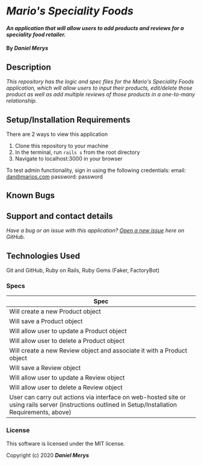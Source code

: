 # _Mario's Speciality Foods_

#### _An application that will allow users to add products and reviews for a speciality food retailer._

#### By _**Daniel Merys**_

## Description

_This repository has the logic and spec files for the Mario's Speciality Foods application, which will allow users to input their products, edit/delete those product as well as add multiple reviews of those products in a one-to-many relationship._

## Setup/Installation Requirements

There are 2 ways to view this application

1. Clone this repository to your machine
2. In the terminal, run `rails s` from the root directory
3. Navigate to localhost:3000 in your browser

To test admin functionality, sign in using the following credentials:
email: dan@marios.com
password: password

## Known Bugs


 
## Support and contact details

_Have a bug or an issue with this application? [Open a new issue](https://github.com/dkmerys/marios_food_products/issues) here on GitHub._

## Technologies Used


Git and GitHub,
Ruby on Rails,
Ruby Gems (Faker, FactoryBot)


### Specs
| Spec                                                                         |
|------------------------------------------------------------------------------|
| Will create a new Product object                                             |
| Will save a Product object                                                   |
| Will allow user to update a Product object                                   |
| Will allow user to delete a Product object                                   |
| Will create a new Review object and associate it with a Product object       |
| Will save a Review object                                                 |
| Will allow user to update a Review object                                 |
| Will allow user to delete a Review object                                 |
| User can carry out actions via interface on web-hosted site or using rails server (instructions outlined in Setup/Installation Requirements, above) |

### License

This software is licensed under the MIT license.

Copyright (c) 2020 **_Daniel Merys_**